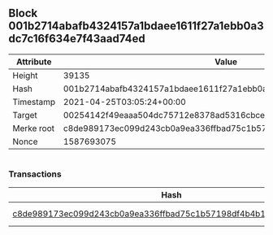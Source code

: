 ## Block 001b2714abafb4324157a1bdaee1611f27a1ebb0a3dc7c16f634e7f43aad74ed

Attribute | Value
--- | ---
Height | 39135
Hash | 001b2714abafb4324157a1bdaee1611f27a1ebb0a3dc7c16f634e7f43aad74ed
Timestamp | 2021-04-25T03:05:24+00:00
Target | 00254142f49eaaa504dc75712e8378ad5316cbcead634704b3734b6271167cc4
Merke root | c8de989173ec099d243cb0a9ea336ffbad75c1b57198df4b4b1c51a950848f14
Nonce | 1587693075

```

```

### Transactions

Hash | Amount
--- | ---
[c8de989173ec099d243cb0a9ea336ffbad75c1b57198df4b4b1c51a950848f14](c8de989173ec099d243cb0a9ea336ffbad75c1b57198df4b4b1c51a950848f14.md) | 10.00000000 SKEPTI 
